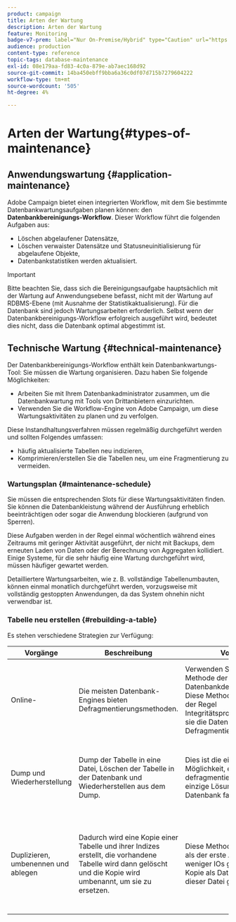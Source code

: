 ```yaml
---
product: campaign
title: Arten der Wartung
description: Arten der Wartung
feature: Monitoring
badge-v7-prem: label="Nur On-Premise/Hybrid" type="Caution" url="https://experienceleague.adobe.com/docs/campaign-classic/using/installing-campaign-classic/architecture-and-hosting-models/hosting-models-lp/hosting-models.html?lang=de" tooltip="Gilt nur für Hybrid- und On-Premise-Bereitstellungen"
audience: production
content-type: reference
topic-tags: database-maintenance
exl-id: 08e179aa-fd83-4c0a-879e-ab7aec168d92
source-git-commit: 14ba450ebff9bba6a36c0df07d715b7279604222
workflow-type: tm+mt
source-wordcount: '505'
ht-degree: 4%

---
```


# Arten der Wartung{#types-of-maintenance}



## Anwendungswartung {#application-maintenance}

Adobe Campaign bietet einen integrierten Workflow, mit dem Sie bestimmte Datenbankwartungsaufgaben planen können: den **Datenbankbereinigungs-Workflow**. Dieser Workflow führt die folgenden Aufgaben aus:

* Löschen abgelaufener Datensätze,
* Löschen verwaister Datensätze und Statusneuinitialisierung für abgelaufene Objekte,
* Datenbankstatistiken werden aktualisiert.

>[!IMPORTANT]
>
>Bitte beachten Sie, dass sich die Bereinigungsaufgabe hauptsächlich mit der Wartung auf Anwendungsebene befasst, nicht mit der Wartung auf RDBMS-Ebene (mit Ausnahme der Statistikaktualisierung). Für die Datenbank sind jedoch Wartungsarbeiten erforderlich. Selbst wenn der Datenbankbereinigungs-Workflow erfolgreich ausgeführt wird, bedeutet dies nicht, dass die Datenbank optimal abgestimmt ist.

## Technische Wartung {#technical-maintenance}

Der Datenbankbereinigungs-Workflow enthält kein Datenbankwartungs-Tool: Sie müssen die Wartung organisieren. Dazu haben Sie folgende Möglichkeiten:

* Arbeiten Sie mit Ihrem Datenbankadministrator zusammen, um die Datenbankwartung mit Tools von Drittanbietern einzurichten.
* Verwenden Sie die Workflow-Engine von Adobe Campaign, um diese Wartungsaktivitäten zu planen und zu verfolgen.

Diese Instandhaltungsverfahren müssen regelmäßig durchgeführt werden und sollten Folgendes umfassen:

* häufig aktualisierte Tabellen neu indizieren,
* Komprimieren/erstellen Sie die Tabellen neu, um eine Fragmentierung zu vermeiden.

### Wartungsplan {#maintenance-schedule}

Sie müssen die entsprechenden Slots für diese Wartungsaktivitäten finden. Sie können die Datenbankleistung während der Ausführung erheblich beeinträchtigen oder sogar die Anwendung blockieren (aufgrund von Sperren).

Diese Aufgaben werden in der Regel einmal wöchentlich während eines Zeitraums mit geringer Aktivität ausgeführt, der nicht mit Backups, dem erneuten Laden von Daten oder der Berechnung von Aggregaten kollidiert. Einige Systeme, für die sehr häufig eine Wartung durchgeführt wird, müssen häufiger gewartet werden.

Detailliertere Wartungsarbeiten, wie z. B. vollständige Tabellenumbauten, können einmal monatlich durchgeführt werden, vorzugsweise mit vollständig gestoppten Anwendungen, da das System ohnehin nicht verwendbar ist.

### Tabelle neu erstellen {#rebuilding-a-table}

Es stehen verschiedene Strategien zur Verfügung:

<table> 
 <thead> 
  <tr> 
   <th> Vorgänge </th> 
   <th> Beschreibung </th> 
   <th> Vorteile </th> 
   <th> Nachteile </th> 
  </tr> 
 </thead> 
 <tbody> 
  <tr> 
   <td> Online-<br /> </td> 
   <td> Die meisten Datenbank-Engines bieten Defragmentierungsmethoden.<br /> </td> 
   <td> Verwenden Sie einfach die Methode der Datenbankdefragmentierung. Diese Methoden beheben in der Regel Integritätsprobleme, indem sie die Daten während der Defragmentierung sperren.<br /> </td> 
   <td> Abhängig von der Datenbank können diese Defragmentierungsmethoden als RDBMS-Option (Oracle) bereitgestellt werden und sind nicht immer die effizienteste Methode für den Umgang mit größeren Tabellen.<br /> </td> 
  </tr> 
  <tr> 
   <td> Dump und Wiederherstellung<br /> </td> 
   <td> Dump der Tabelle in eine Datei, Löschen der Tabelle in der Datenbank und Wiederherstellen aus dem Dump.<br /> </td> 
   <td> Dies ist die einfachste Möglichkeit, eine Tabelle zu defragmentieren. Auch die einzige Lösung, wenn die Datenbank fast voll ist.<br /> </td> 
   <td> Da die Tabelle gelöscht und neu erstellt wird, kann die Anwendung auch im schreibgeschützten Modus nicht online gelassen werden (die Tabelle ist während der Wiederherstellungsphase nicht verfügbar).<br /> </td> 
  </tr> 
  <tr> 
   <td> Duplizieren, umbenennen und ablegen<br /> </td> 
   <td> Dadurch wird eine Kopie einer Tabelle und ihrer Indizes erstellt, die vorhandene Tabelle wird dann gelöscht und die Kopie wird umbenannt, um sie zu ersetzen.<br /> </td> 
   <td> Diese Methode ist schneller als der erste Ansatz, da sie weniger IOs generiert (keine Kopie als Datei und aus dieser Datei gelesen).<br /> </td> 
   <td> benötigt doppelt so viel Platz.<br /> Alle aktiven Prozesse, die während des Vorgangs in die Tabelle schreiben, müssen angehalten werden. Lesevorgänge sind jedoch davon nicht betroffen, da die Tabelle im letzten Moment nach dem Umbau ausgetauscht wird. <br /> </td> 
  </tr> 
 </tbody> 
</table>
